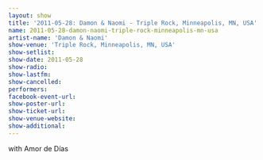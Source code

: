 ```yaml
---
layout: show
title: '2011-05-28: Damon & Naomi - Triple Rock, Minneapolis, MN, USA'
name: 2011-05-28-damon-naomi-triple-rock-minneapolis-mn-usa
artist-name: 'Damon & Naomi'
show-venue: 'Triple Rock, Minneapolis, MN, USA'
show-setlist: 
show-date: 2011-05-28
show-radio: 
show-lastfm: 
show-cancelled: 
performers: 
facebook-event-url: 
show-poster-url: 
show-ticket-url: 
show-venue-website: 
show-additional: 
---
```


with Amor de Días